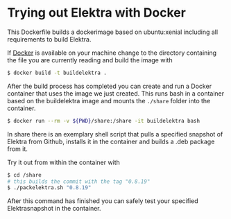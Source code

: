 # Trying out Elektra with Docker

This Dockerfile builds a dockerimage based on ubuntu:xenial including all requirements to build Elektra.

If [Docker](https://www.docker.com/) is available on your machine change to the directory containing the file you are currently reading and build the image with
```bash
$ docker build -t buildelektra .
```

After the build process has completed you can create and run a Docker container that uses the image we just created.
This runs bash in a container based on the buildelektra image and mounts the `./share` folder into the container.
```bash
$ docker run --rm -v ${PWD}/share:/share -it buildelektra bash
```

In share there is an exemplary shell script that pulls a specified snapshot of Elektra from Github, installs it in the container and builds a .deb package from it.

Try it out from within the container with
```bash
$ cd /share
# this builds the commit with the tag "0.8.19"
$ ./packelektra.sh "0.8.19"
```

After this command has finished you can safely test your specified Elektrasnapshot in the container.
